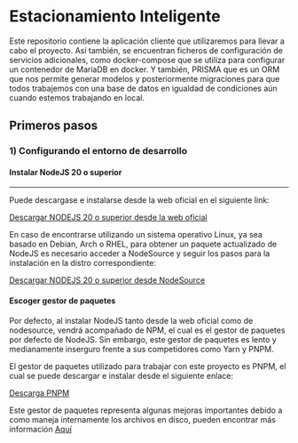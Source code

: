 # Estacionamiento Inteligente

Este repositorio contiene la aplicación cliente que utilizaremos para llevar a cabo el proyecto. Así también, se encuentran ficheros de configuración de servicios adicionales, como docker-compose que se utiliza para configurar un contenedor de MariaDB en docker. Y también, PRISMA que es un ORM que nos permite generar modelos y posteriormente migraciones para que todos trabajemos con una base de datos en igualdad de condiciones aún cuando estemos trabajando en local.

## Primeros pasos

### 1) Configurando el entorno de desarrollo

#### Instalar NodeJS 20 o superior
---

Puede descargase e instalarse desde la web oficial en el siguiente link:

[Descargar NODEJS 20 o superior desde la web oficial](https://nodejs.org/es)

En caso de encontrarse utilizando un sistema operativo Linux, ya sea basado en Debian, Arch o RHEL, para obtener un paquete actualizado de NodeJS es necesario acceder a NodeSource y seguir los pasos para la instalación en la distro correspondiente:

[Descargar NODEJS 20 o superior desde NodeSource](https://github.com/nodesource/distributions)

#### Escoger gestor de paquetes

Por defecto, al instalar NodeJS tanto desde la web oficial como de nodesource, vendrá acompañado de NPM, el cual es el gestor de paquetes por defecto de NodeJS. Sin embargo, este gestor de paquetes es lento y medianamente inserguro frente a sus competidores como Yarn y PNPM.

El gestor de paquetes utilizado para trabajar con este proyecto es PNPM, el cual se puede descargar e instalar desde el siguiente enlace:

[Descarga PNPM](https://pnpm.io/)

Este gestor de paquetes representa algunas mejoras importantes debido a como maneja internamente los archivos en disco, pueden encontrar más información [Aquí](https://pnpm.io/motivation)